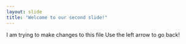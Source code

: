 ```yaml
---
layout: slide
title: "Welcome to our second slide!"
---
```

I am trying to make changes to this file 
Use the left arrow to go back!
